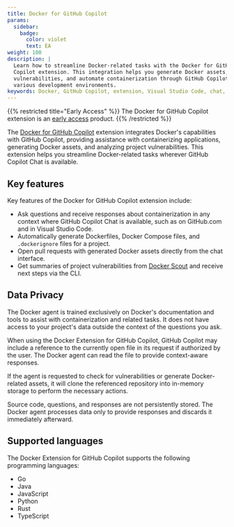 ```yaml
---
title: Docker for GitHub Copilot
params:
  sidebar:
    badge:
      color: violet
      text: EA
weight: 100
description: |
  Learn how to streamline Docker-related tasks with the Docker for GitHub
  Copilot extension. This integration helps you generate Docker assets, analyze
  vulnerabilities, and automate containerization through GitHub Copilot Chat in
  various development environments.
keywords: Docker, GitHub Copilot, extension, Visual Studio Code, chat, ai, containerization
---
```


{{% restricted title="Early Access" %}}
The Docker for GitHub Copilot extension is an [early access](/release-lifecycle#early-access-ea) product.
{{% /restricted %}}

The [Docker for GitHub Copilot](https://github.com/marketplace/docker-for-github-copilot)
extension integrates Docker's capabilities with GitHub Copilot, providing
assistance with containerizing applications, generating Docker assets, and
analyzing project vulnerabilities. This extension helps you streamline
Docker-related tasks wherever GitHub Copilot Chat is available.

## Key features

Key features of the Docker for GitHub Copilot extension include:

- Ask questions and receive responses about containerization in any context
  where GitHub Copilot Chat is available, such as on GitHub.com and in Visual Studio Code.
- Automatically generate Dockerfiles, Docker Compose files, and `.dockerignore`
  files for a project.
- Open pull requests with generated Docker assets directly from the chat
  interface.
- Get summaries of project vulnerabilities from [Docker
  Scout](/manuals/scout/_index.md) and receive next steps via the CLI.

## Data Privacy

The Docker agent is trained exclusively on Docker's documentation and tools to
assist with containerization and related tasks. It does not have access to your
project's data outside the context of the questions you ask.

When using the Docker Extension for GitHub Copilot, GitHub Copilot may include
a reference to the currently open file in its request if authorized by the
user. The Docker agent can read the file to provide context-aware responses.

If the agent is requested to check for vulnerabilities or generate
Docker-related assets, it will clone the referenced repository into in-memory
storage to perform the necessary actions.

Source code, questions, and responses are not persistently stored. The Docker
agent processes data only to provide responses and discards it immediately
afterward.

## Supported languages

The Docker Extension for GitHub Copilot supports the following
programming languages:

- Go
- Java
- JavaScript
- Python
- Rust
- TypeScript
